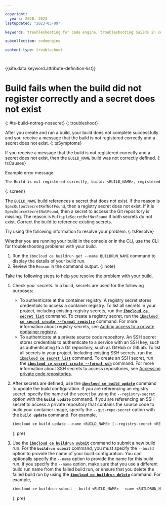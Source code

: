 ```yaml
---

copyright:
  years: 2020, 2023
lastupdated: "2023-03-09"

keywords: troubleshooting for code engine, troubleshooting builds in code engine, tips for builds in code engine, resolution of builds in code engine, builds

subcollection: codeengine

content-type: troubleshoot

---
```


{{site.data.keyword.attribute-definition-list}}

# Build fails when the build did not register correctly and a secret does not exist
{: #ts-build-notreg-nosecret}
{: troubleshoot}

After you create and run a build, your build does not complete successfully and you receive a message that the build is not registered correctly and a secret does not exist. 
{: tsSymptoms}

If you receive a message that the build is not registered correctly and a secret does not exist, then the `BUILD_NAME` build was not correctly defined.
{: tsCauses}

Example error message 

```txt
The Build is not registered correctly, build: <BUILD_NAME>, registered status: False, reason: SpecSourceSecretNotFound|SpecOutputSecretRefNotFound|MultipleSecretRefNotFound
```
{: screen}

The `BUILD_NAME` build references a secret that does not exist. If the reason is `SpecOutputSecretRefNotFound`, then a registry secret does not exist. If it is `SpecSourceSecretNotFound`, then a secret to access the Git repository is missing. The reason is `MultipleSecretRefNotFound` if both secrets do not exist. Correct the build to reference existing secrets.


Try using the following information to resolve your problem.
{: tsResolve}

Whether you are running your build in the console or in the CLI, use the CLI for troubleshooting problems with your build.
1. Run the `ibmcloud ce buildrun get --name BUILDRUN_NAME` command to display the details of your build run.
2. Review the `Reason` in the command output.
{: note}  

Take the following steps to help you resolve the problem with your build.

1. Check your secrets. In a build, secrets are used for the following purposes:
    * To authenticate at the container registry. A registry secret stores credentials to access a container registry. To list all secrets in your project, including existing registry secrets, run the [**`ibmcloud ce secret list`**](/docs/codeengine?topic=codeengine-cli#cli-secret-list) command. To create a registry secret, run the [**`ibmcloud ce secret create --format registry`**](/docs/codeengine?topic=codeengine-cli#cli-secret-create) command. For more information about registry secrets, see [Adding access to a private container registry](/docs/codeengine?topic=codeengine-add-registry).
    * To authenticate at a private source code repository. An SSH secret stores credentials to authenticate to a service with an SSH key, such as authenticating to a Git repository, such as GitHub or GitLab. To list all secrets in your project, including existing SSH secrets, run the [**`ibmcloud ce secret list`**](/docs/codeengine?topic=codeengine-cli#cli-secret-list) command. To create an SSH secret, run the [**`ibmcloud ce secret create --format ssh`**](/docs/codeengine?topic=codeengine-cli#cli-secret-create) command. For more information about SSH secrets to access repositories, see [Accessing private code repositories](/docs/codeengine?topic=codeengine-code-repositories).

2. After secrets are defined, use the [**`ibmcloud ce build update`**](/docs/codeengine?topic=codeengine-cli#cli-build-update) command to update the build configuration. If you are referencing an registry secret, specify the name of the secret by using the `--registry-secret` option with the **`build update`** command. If you are referencing an SSH secret to access a private repository that contains the source code to build your container image, specify the `--git-repo-secret` option with the **`build update`** command. For example,

    ```txt
    ibmcloud ce build update --name <BUILD_NAME> [--registry-secret <REGISTRY_ACCESS_SECRET>] [--git-repo-secret <GIT_REPO_SECRET>] 
    ```
    {: pre}

3. Use the  [**`ibmcloud ce buildrun submit`**](/docs/codeengine?topic=codeengine-cli#cli-buildrun-submit) command to submit a new build run. For the **`buildrun submit`** command, you must specify the `--build` option to provide the name of your build configuration. You can optionally specify the `--name` option to provide the name for this build run. If you specify the `--name` option, make sure that you use a different build run name from the failed build run, or ensure that you delete the failed build run by using the [**`ibmcloud ce buildrun delete`**](/docs/codeengine?topic=codeengine-cli#cli-buildrun-delete) command. For example,

    ```txt
    ibmcloud ce buildrun submit --build <BUILD_NAME> --name <BUILDRUN_NAME>
    ```
    {: pre}



